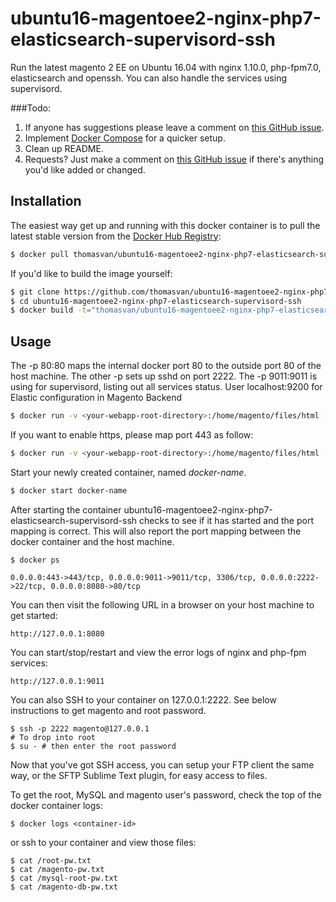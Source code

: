 # ubuntu16-magentoee2-nginx-php7-elasticsearch-supervisord-ssh

Run the latest magento 2 EE on Ubuntu 16.04 with nginx 1.10.0, php-fpm7.0, elasticsearch and openssh. You can also handle the services using supervisord.

###Todo:

1. If anyone has suggestions please leave a comment on [this GitHub issue](https://github.com/thomasvan/ubuntu16-magentoee2-nginx-php7-elasticsearch-supervisord-ssh/issues/2).
2. Implement [Docker Compose](https://docs.docker.com/compose/) for a quicker setup.
3. Clean up README.
4. Requests? Just make a comment on [this GitHub issue](https://github.com/thomasvan/ubuntu16-magentoee2-nginx-php7-elasticsearch-supervisord-ssh/issues/1) if there's anything you'd like added or changed.

## Installation

The easiest way get up and running with this docker container is to pull the latest stable version from the [Docker Hub Registry](https://hub.docker.com/r/thomasvan/ubuntu16-magentoee2-nginx-php7-elasticsearch-supervisord-ssh/):

```bash
$ docker pull thomasvan/ubuntu16-magentoee2-nginx-php7-elasticsearch-supervisord-ssh:latest
```

If you'd like to build the image yourself:

```bash
$ git clone https://github.com/thomasvan/ubuntu16-magentoee2-nginx-php7-elasticsearch-supervisord-ssh.git
$ cd ubuntu16-magentoee2-nginx-php7-elasticsearch-supervisord-ssh
$ docker build -t="thomasvan/ubuntu16-magentoee2-nginx-php7-elasticsearch-supervisord-ssh" .
```

## Usage

The -p 80:80 maps the internal docker port 80 to the outside port 80 of the host machine. The other -p sets up sshd on port 2222.
The -p 9011:9011 is using for supervisord, listing out all services status. 
User localhost:9200 for Elastic configuration in Magento Backend

```bash
$ docker run -v <your-webapp-root-directory>:/home/magento/files/html -p 8080:80 -p 2222:22 -p 9011:9011 --name docker-name -d thomasvan/ubuntu16-magentoee2-nginx-php7-elasticsearch-supervisord-ssh:latest
```

If you want to enable https, please map port 443 as follow:
```bash
$ docker run -v <your-webapp-root-directory>:/home/magento/files/html -p 8080:80 -p 443:443 -p 2222:22 -p 9011:9011 --name docker-name -d thomasvan/ubuntu16-magentoee2-nginx-php7-elasticsearch-supervisord-ssh:latest
```


Start your newly created container, named *docker-name*.

```bash
$ docker start docker-name
```

After starting the container ubuntu16-magentoee2-nginx-php7-elasticsearch-supervisord-ssh checks to see if it has started and the port mapping is correct.  This will also report the port mapping between the docker container and the host machine.

```
$ docker ps

0.0.0.0:443->443/tcp, 0.0.0.0:9011->9011/tcp, 3306/tcp, 0.0.0.0:2222->22/tcp, 0.0.0.0:8080->80/tcp
```

You can then visit the following URL in a browser on your host machine to get started:

```
http://127.0.0.1:8080
```

You can start/stop/restart and view the error logs of nginx and php-fpm services:
```
http://127.0.0.1:9011
```

You can also SSH to your container on 127.0.0.1:2222. See below instructions to get magento and root password.

```
$ ssh -p 2222 magento@127.0.0.1
# To drop into root
$ su - # then enter the root password
```

Now that you've got SSH access, you can setup your FTP client the same way, or the SFTP Sublime Text plugin, for easy access to files.

To get the root, MySQL and magento user's password, check the top of the docker container logs:

```
$ docker logs <container-id>
```
or ssh to your container and view those files:
```
$ cat /root-pw.txt
$ cat /magento-pw.txt
$ cat /mysql-root-pw.txt
$ cat /magento-db-pw.txt
```